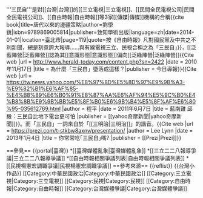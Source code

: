'''三民自'''是對[[台灣|台灣]]的[[三立電視|三立電視]]、[[民間全民電視公司|民間全民電視公司]]、[[自由時報|自由時報]]等3家[[傳媒|傳媒]]機構的合稱<ref>{{cite book|title=唐代以來的邊疆策略|author=劉學銚|isbn=9789869005814|publisher=致知學術出版|language=zh|date=2014-01-01|location=臺北市|page=119|quote=按《自由時報》凡對國民黨及中共之不利新聞，總是刻意誇大報導......與有線電視三立、民視合稱之為「三民自」}}</ref>，[[泛藍陣營|泛藍陣營]]認為其[[意識形態|意識形態]]偏向[[泛綠陣營|泛綠陣營]]<ref>{{Cite web |url = http://www.herald-today.com/content.php?sn=2422 |date = 2010年11月17日 |title = 為什麼「三民自」墮落成這樣？|publisher = 今日導報}}</ref><ref>{{Cite web |url = https://tw.news.yahoo.com/%E8%97%8D%E5%8D%97%E9%9B%A3-%E9%82%B1%E6%AF%85-%E4%B8%89%E6%B0%91%E8%87%AA%E6%AF%94%E5%9C%B0%E4%B8%8B%E9%9B%BB%E5%8F%B0%E6%9B%B4%E5%8F%AF%E6%80%95-035612769.html |author = 程平 |date = 2011年6月7日 |title = 藍南難 邱毅：三民自比地下電台更可怕 |publisher = [[yahoo奇摩新聞|yahoo奇摩新聞]]}}</ref>。而「三民自」一詞來自於「[[三明治|三明治]]」的諧音。<ref>{{Cite web |url = https://prezi.com/t-stkbw8axnv/presentation/ |author = Lee Lynn |date = 2013年1月4日 |title = 你常常吃｢三民自｣嗎? |publisher = [[Prezi|Prezi]]}}</ref>

==參見==
{{portal|臺灣}}
*[[臺灣媒體亂象|臺灣媒體亂象]]
*[[三立二二八報導爭議|三立二二八報導爭議]]
*[[自由時報相關爭議列表|自由時報相關爭議列表]]
*[[民視楊憲宏調職爭議|民視楊憲宏調職爭議]]
==參考來源==
{{reflist}}
{{台灣小作品}}
[[Category:中華民國政治|Category:中華民國政治]]
[[Category:三立電視|Category:三立電視]]
[[Category:民視|Category:民視]]
[[Category:自由時報|Category:自由時報]]
[[Category:台灣媒體爭議|Category:台灣媒體爭議]]